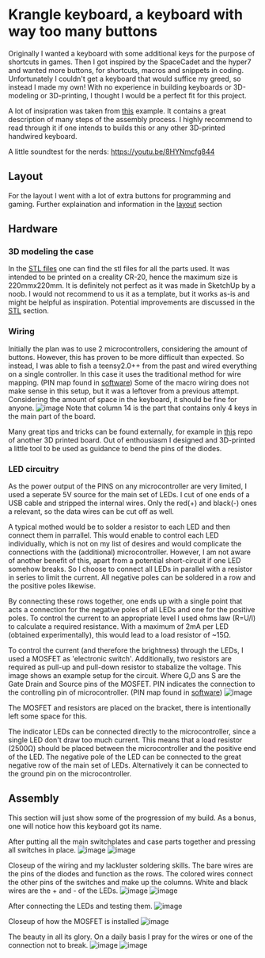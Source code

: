 ﻿# Krangle keyboard, a keyboard with way too many buttons
Originally I wanted a keyboard with some additional keys for the purpose of shortcuts in games. 
Then I got inspired by the SpaceCadet and the hyper7 and wanted more buttons, for shortcuts, macros and snippets in coding. 
Unfortunately I couldn't get a keyboard that would suffice my greed, so instead I made my own!
With no experience in building keyboards or 3D-modeling or 3D-printing, I thought I would be a perfect fit for this project.

A lot of insipration was taken from [this](https://github.com/jurassic73/split89/blob/main/readme.md#prepping-the-diodes) example.
It contains a great description of many steps of the assembly process.
I highly recommend to read through it if one intends to builds this or any other 3D-printed handwired keyboard.

A little soundtest for the nerds: https://youtu.be/8HYNmcfg844

## Layout
For the layout I went with a lot of extra buttons for programming and gaming.
Further explaination and information in the [layout](./Layout) section

## Hardware
### 3D modeling the case
In the [STL files](./STLfiles) one can find the stl files for all the parts used.
It was intended to be printed on a creality CR-20, hence the maximum size is 220mmx220mm.
It is definitely not perfect as it was made in SketchUp by a noob.
I would not recommend to us it as a template, but it works as-is and might be helpful as inspiration.
Potential improvements are discussed in the [STL](./STLfiles) section.


### Wiring
Initially the plan was to use 2 microcontrollers, considering the amount of buttons.
However, this has proven to be more difficult than expected.
So instead, I was able to fish a teensy2.0++ from the past and wired everything on a single controller.
In this case it uses the traditional method for wire mapping. (PIN map found in [software](./Software))
Some of the macro wiring does not make sense in this setup, but it was a leftover from a previous attempt.
Considering the amount of space in the keyboard, it should be fine for anyone.
![image](https://github.com/mjongerh/KrangleBoard/blob/master/Images/wiring.png)
Note that column 14 is the part that contains only 4 keys in the main part of the board.


Many great tips and tricks can be found externally, for example in [this](https://github.com/jurassic73/split89/blob/main/readme.md#prepping-the-diodes) repo of another 3D printed board.
Out of enthousiasm I designed and 3D-printed a little tool to be used as guidance to bend the pins of the diodes.

### LED circuitry
As the power output of the PINS on any microcontroller are very limited, I used a seperate 5V source for the main set of LEDs.
I cut of one ends of a USB cable and stripped the internal wires.
Only the red(+) and black(-) ones a relevant, so the data wires can be cut off as well.

A typical mothed would be to solder a resistor to each LED and then connect them in parrallel.
This would enable to control each LED individually, which is not on my list of desires and would complicate the connections with the (additional) microcontroller.
However, I am not aware of another benefit of this, apart from a potential short-circuit if one LED somehow breaks.
So I choose to connect all LEDs in parallel with a resistor in series to limit the current.
All negative poles can be soldered in a row and the positive poles likewise.

By connecting these rows together, one ends up with a single point that acts a connection for the negative poles of all LEDs and one for the positive poles.
To control the current to an appropriate level I used ohms law (R=U/I) to calculate a required resistance.
With a maximum of 2mA per LED (obtained experimentally), this would lead to a load resistor of ~15Ω.

To control the current (and therefore the brightness) through the LEDs, I used a MOSFET as 'electronic switch'.
Additionally, two resistors are required as pull-up and pull-down resistor to stabalize the voltage.
This image shows an example setup for the circuit.
Where G,D ans S are the Gate Drain and Source pins of the MOSFET.
PIN indicates the connection to the controlling pin of microcontroller. (PIN map found in [software](./Software))
![image](https://github.com/mjongerh/KrangleBoard/blob/master/Images/MOSFET.png)

The MOSFET and resistors are placed on the bracket, there is intentionally left some space for this.

The indicator LEDs can be connected directly to the microcontroller, since a single LED don't draw too much current.
This means that a load resistor (2500Ω) should be placed between the microcontroller and the positive end of the LED.
The negative pole of the LED can be connected to the great negative row of the main set of LEDs.
Alternatively it can be connected to the ground pin on the microcontroller.


## Assembly
This section will just show some of the progression of my build.
As a bonus, one will notice how this keyboard got its name.

After putting all the main switchplates and case parts together and pressing all switches in place.
![image](https://github.com/mjongerh/KrangleBoard/blob/master/Images/part1.jpg)
![image](https://github.com/mjongerh/KrangleBoard/blob/master/Images/part2.jpg)

Closeup of the wiring and my lackluster soldering skills. 
The bare wires are the pins of the diodes and function as the rows.
The colored wires connect the other pins of the switches and make up the columns.
White and black wires are the + and - of the LEDs.
![image](https://github.com/mjongerh/KrangleBoard/blob/master/Images/closeup.jpg)
![image](https://github.com/mjongerh/KrangleBoard/blob/master/Images/closeup2.jpg)

After connecting the LEDs and testing them.
![image](https://github.com/mjongerh/KrangleBoard/blob/master/Images/part3.jpg)

Closeup of how the MOSFET is installed
![image](https://github.com/mjongerh/KrangleBoard/blob/master/Images/mosfetinstall.jpg)

The beauty in all its glory.
On a daily basis I pray for the wires or one of the connection not to break.
![image](https://github.com/mjongerh/KrangleBoard/blob/master/Images/part4.jpg)
![image](https://github.com/mjongerh/KrangleBoard/blob/master/Images/desk.jpg)

